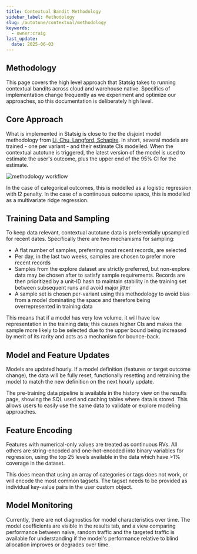 ```yaml
---
title: Contextual Bandit Methodology
sidebar_label: Methodology
slug: /autotune/contextual/methodology
keywords:
  - owner:craig
last_update:
  date: 2025-06-03
---
```


## Methodology

This page covers the high level approach that Statsig takes to running contextual bandits across cloud and warehouse native. Specifics of implementation change frequently as we experiment and optimize our approaches, so this documentation is deliberately high level.

## Core Approach

What is implemented in Statsig is close to the the disjoint model methodology from [Li, Chu, Langford, Schapire](https://arxiv.org/pdf/1003.0146). In short, several models are trained - one per variant - and their estimate CIs modelled. When the contextual autotune is triggered, the latest version of the model is used to estimate the user's outcome, plus the upper end of the 95% CI for the estimate.

![methodology workflow](/img/whn/linucb.png)

In the case of categorical outcomes, this is modelled as a logistic regression with l2 penalty. In the case of a continuous outcome space, this is modelled as a multivariate ridge regression.

## Training Data and Sampling

To keep data relevant, contextual autotune data is preferentially upsampled for recent dates. Specifically there are two mechanisms for sampling:

- A flat number of samples, preferring most recent records, are selected
- Per day, in the last two weeks, samples are chosen to prefer more recent records
- Samples from the explore dataset are strictly preferred, but non-explore data may be chosen after to satisfy sample requirements. Records are then prioritized by a unit-ID hash to maintain stability in the training set between subsequent runs and avoid major jitter
- A sample set is chosen per-variant using this methodology to avoid bias from a model dominating the space and therefore being overrepresented in training data

This means that if a model has very low volume, it will have low representation in the training data; this causes higher CIs and makes the sample more likely to be selected due to the upper bound being increased by merit of its rarity and acts as a mechanism for bounce-back.

## Model and Feature Updates

Models are updated hourly. If a model definition (features or target outcome change), the data will be fully reset, functionally resetting and retraining the model to match the new definition on the next hourly update.

The pre-training data pipeline is available in the history view on the results page, showing the SQL used and caching tables where data is stored. This allows users to easily use the same data to validate or explore modeling approaches.

## Feature Encoding

Features with numerical-only values are treated as continuous RVs. All others are string-encoded and one-hot-encoded into binary variables for regression, using the top 25 levels available in the data which have >1% coverage in the dataset.

This does mean that using an array of categories or tags does not work, or will encode the most common tagsets. The tagset needs to be provided as individual key-value pairs in the user custom object.

## Model Monitoring

Currently, there are not diagnostics for model characteristics over time. The model coefficients are visible in the results tab, and a view comparing performance between naive, random traffic and the targeted traffic is available for understanding if the model's performance relative to blind allocation improves or degrades over time.
